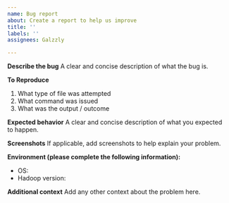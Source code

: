 ```yaml
---
name: Bug report
about: Create a report to help us improve
title: ''
labels: ''
assignees: Galzzly

---
```


**Describe the bug**
A clear and concise description of what the bug is.

**To Reproduce**
1. What type of file was attempted
2. What command was issued
3. What was the output / outcome

**Expected behavior**
A clear and concise description of what you expected to happen.

**Screenshots**
If applicable, add screenshots to help explain your problem.

**Environment (please complete the following information):**
 - OS: 
 - Hadoop version: 

**Additional context**
Add any other context about the problem here.
